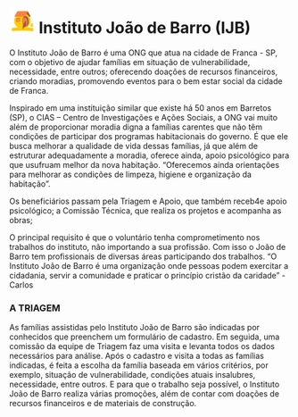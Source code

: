 # <img src="./public/logo-instituto.svg" alt="Book Store Logo" width="46"/> Instituto João de Barro (IJB)

O Instituto João de Barro é uma ONG que atua na cidade de Franca - SP, com o objetivo de ajudar famílias em situação de vulnerabilidade, necessidade, entre outros; oferecendo doações de recursos financeiros, criando moradias, promovendo eventos para o bem estar social da cidade de Franca. 

Inspirado em uma instituição similar que existe há 50 anos em Barretos (SP), o CIAS – Centro de Investigações e Ações Sociais, a ONG vai muito além de proporcionar moradia digna a famílias carentes que não têm condições de participar dos programas habitacionais do governo. É que ele busca melhorar a qualidade de vida dessas famílias, já que além de estruturar adequadamente a moradia, oferece ainda, apoio psicológico para que usufruam melhor da nova habitação. “Oferecemos ainda orientações para melhorar as condições de limpeza, higiene e organização da habitação”.

Os beneficiários passam pela Triagem e Apoio, que também receb4e apoio psicológico; a Comissão Técnica, que realiza os projetos e acompanha as obras;

O principal requisito é que o voluntário tenha comprometimento nos trabalhos do instituto, não importando a sua profissão. Com isso o João de Barro tem profissionais de diversas áreas participando dos trabalhos. “O Instituto João de Barro é uma organização onde pessoas podem exercitar a cidadania, servir a comunidade e praticar o princípio cristão da caridade” - Carlos

### A TRIAGEM
As famílias assistidas pelo Instituto João de Barro são indicadas por conhecidos que preenchem um formulário de cadastro. Em seguida, uma comissão da equipe de Triagem faz uma visita e levanta todos os dados necessários para análise. Após o cadastro e visita a todas as famílias indicadas, é feita a escolha da família baseada em vários critérios, por exemplo, situação de vulnerabilidade, condições atuais insalubres, necessidade, entre outros. E para que o trabalho seja possível, o Instituto João de Barro realiza várias promoções, além de contar com doações de recursos financeiros e de materiais de construção. 
